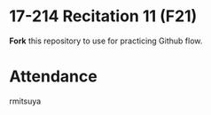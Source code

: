 # 17-214 Recitation 11 (F21)
**Fork** this repository to use for practicing Github flow.

# Attendance
rmitsuya